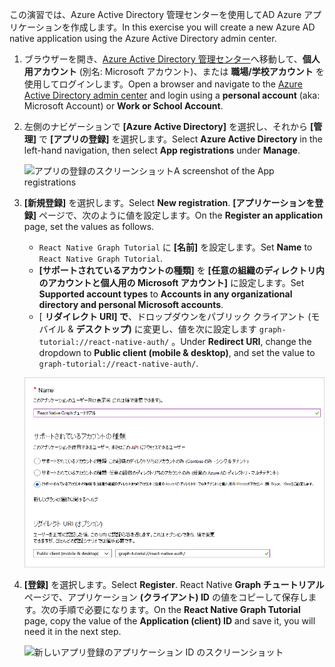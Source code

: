 <!-- markdownlint-disable MD002 MD041 -->

<span data-ttu-id="b7a11-101">この演習では、Azure Active Directory 管理センターを使用してAD Azure アプリケーションを作成します。</span><span class="sxs-lookup"><span data-stu-id="b7a11-101">In this exercise you will create a new Azure AD native application using the Azure Active Directory admin center.</span></span>

1. <span data-ttu-id="b7a11-102">ブラウザーを開き、[Azure Active Directory 管理センター](https://aad.portal.azure.com)へ移動して、**個人用アカウント** (別名: Microsoft アカウント)、または **職場/学校アカウント** を使用してログインします。</span><span class="sxs-lookup"><span data-stu-id="b7a11-102">Open a browser and navigate to the [Azure Active Directory admin center](https://aad.portal.azure.com) and login using a **personal account** (aka: Microsoft Account) or **Work or School Account**.</span></span>

1. <span data-ttu-id="b7a11-103">左側のナビゲーションで **[Azure Active Directory]** を選択し、それから **[管理]** で **[アプリの登録]** を選択します。</span><span class="sxs-lookup"><span data-stu-id="b7a11-103">Select **Azure Active Directory** in the left-hand navigation, then select **App registrations** under **Manage**.</span></span>

    ![<span data-ttu-id="b7a11-104">アプリの登録のスクリーンショット</span><span class="sxs-lookup"><span data-stu-id="b7a11-104">A screenshot of the App registrations</span></span> ](./images/aad-portal-app-registrations.png)

1. <span data-ttu-id="b7a11-105">**[新規登録]** を選択します。</span><span class="sxs-lookup"><span data-stu-id="b7a11-105">Select **New registration**.</span></span> <span data-ttu-id="b7a11-106">**[アプリケーションを登録]** ページで、次のように値を設定します。</span><span class="sxs-lookup"><span data-stu-id="b7a11-106">On the **Register an application** page, set the values as follows.</span></span>

    - <span data-ttu-id="b7a11-107">`React Native Graph Tutorial` に **[名前]** を設定します。</span><span class="sxs-lookup"><span data-stu-id="b7a11-107">Set **Name** to `React Native Graph Tutorial`.</span></span>
    - <span data-ttu-id="b7a11-108">**[サポートされているアカウントの種類]** を **[任意の組織のディレクトリ内のアカウントと個人用の Microsoft アカウント]** に設定します。</span><span class="sxs-lookup"><span data-stu-id="b7a11-108">Set **Supported account types** to **Accounts in any organizational directory and personal Microsoft accounts**.</span></span>
    - <span data-ttu-id="b7a11-109">[ **リダイレクト URI] で**、ドロップダウンをパブリック クライアント (モバイル & **デスクトップ)** に変更し、値を次に設定します `graph-tutorial://react-native-auth/` 。</span><span class="sxs-lookup"><span data-stu-id="b7a11-109">Under **Redirect URI**, change the dropdown to **Public client (mobile & desktop)**, and set the value to `graph-tutorial://react-native-auth/`.</span></span>

    ![[アプリケーションを登録する] ページのスクリーンショット](./images/aad-register-an-app.png)

1. <span data-ttu-id="b7a11-111">**[登録]** を選択します。</span><span class="sxs-lookup"><span data-stu-id="b7a11-111">Select **Register**.</span></span> <span data-ttu-id="b7a11-112">React Native **Graph チュートリアル** ページで、アプリケーション **(クライアント) ID** の値をコピーして保存します。次の手順で必要になります。</span><span class="sxs-lookup"><span data-stu-id="b7a11-112">On the **React Native Graph Tutorial** page, copy the value of the **Application (client) ID** and save it, you will need it in the next step.</span></span>

    ![新しいアプリ登録のアプリケーション ID のスクリーンショット](./images/aad-application-id.png)
